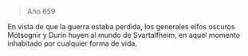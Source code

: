 > Año 659

En vista de que la guerra estaba perdida, los generales elfos oscuros Mótsognir y Durin huyen al mundo de Svartalfheim, en aquel momento inhabitado por cualquier forma de vida.
